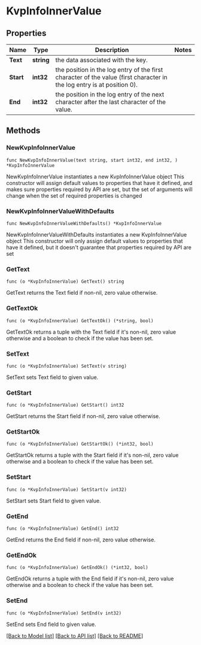 # KvpInfoInnerValue

## Properties

Name | Type | Description | Notes
------------ | ------------- | ------------- | -------------
**Text** | **string** | the data associated with the key. | 
**Start** | **int32** | the position in the log entry of the first character of the value (first character in the log entry is at position 0). | 
**End** | **int32** | the position in the log entry of the next character after the last character of the value. | 

## Methods

### NewKvpInfoInnerValue

`func NewKvpInfoInnerValue(text string, start int32, end int32, ) *KvpInfoInnerValue`

NewKvpInfoInnerValue instantiates a new KvpInfoInnerValue object
This constructor will assign default values to properties that have it defined,
and makes sure properties required by API are set, but the set of arguments
will change when the set of required properties is changed

### NewKvpInfoInnerValueWithDefaults

`func NewKvpInfoInnerValueWithDefaults() *KvpInfoInnerValue`

NewKvpInfoInnerValueWithDefaults instantiates a new KvpInfoInnerValue object
This constructor will only assign default values to properties that have it defined,
but it doesn't guarantee that properties required by API are set

### GetText

`func (o *KvpInfoInnerValue) GetText() string`

GetText returns the Text field if non-nil, zero value otherwise.

### GetTextOk

`func (o *KvpInfoInnerValue) GetTextOk() (*string, bool)`

GetTextOk returns a tuple with the Text field if it's non-nil, zero value otherwise
and a boolean to check if the value has been set.

### SetText

`func (o *KvpInfoInnerValue) SetText(v string)`

SetText sets Text field to given value.


### GetStart

`func (o *KvpInfoInnerValue) GetStart() int32`

GetStart returns the Start field if non-nil, zero value otherwise.

### GetStartOk

`func (o *KvpInfoInnerValue) GetStartOk() (*int32, bool)`

GetStartOk returns a tuple with the Start field if it's non-nil, zero value otherwise
and a boolean to check if the value has been set.

### SetStart

`func (o *KvpInfoInnerValue) SetStart(v int32)`

SetStart sets Start field to given value.


### GetEnd

`func (o *KvpInfoInnerValue) GetEnd() int32`

GetEnd returns the End field if non-nil, zero value otherwise.

### GetEndOk

`func (o *KvpInfoInnerValue) GetEndOk() (*int32, bool)`

GetEndOk returns a tuple with the End field if it's non-nil, zero value otherwise
and a boolean to check if the value has been set.

### SetEnd

`func (o *KvpInfoInnerValue) SetEnd(v int32)`

SetEnd sets End field to given value.



[[Back to Model list]](../README.md#documentation-for-models) [[Back to API list]](../README.md#documentation-for-api-endpoints) [[Back to README]](../README.md)


